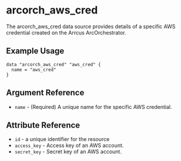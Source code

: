 # <resource name> arcorch_aws_cred

The arcorch_aws_cred data source provides details of a specific AWS credential created on the Arrcus ArcOrchestrator.

## Example Usage

```hcl
data "arcorch_aws_cred" "aws_cred" {
  name = "aws_cred"
}
```

## Argument Reference

* `name` - (Required) A unique name for the specific AWS credential.

## Attribute Reference

* `id` - a unique identifier for the resource
* `access_key` - Access key of an AWS account.
* `secret_key` - Secret key of an AWS account.
